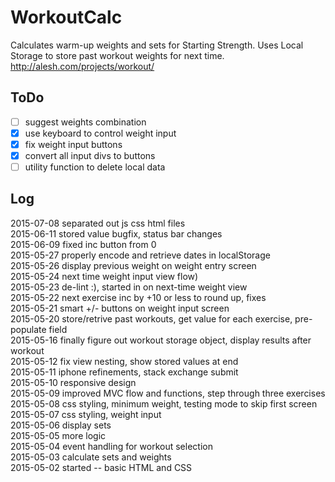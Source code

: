 # WorkoutCalc

Calculates warm-up weights and sets for Starting Strength. Uses Local Storage to store past workout weights for next time. http://alesh.com/projects/workout/

## ToDo

- [ ] suggest weights combination
- [X] use keyboard to control weight input
- [X] fix weight input buttons
- [X] convert all input divs to buttons
- [ ] utility function to delete local data

## Log
2015-07-08 separated out js css html files  
2015-06-11 stored value bugfix, status bar changes  
2015-06-09 fixed inc button from 0  
2015-05-27 properly encode and retrieve dates in localStorage  
2015-05-26 display previous weight on weight entry screen  
2015-05-24 next time weight input view flow)  
2015-05-23 de-lint :), started in on next-time weight view  
2015-05-22 next exercise inc by +10 or less to round up, fixes  
2015-05-21 smart +/- buttons on weight input screen  
2015-05-20 store/retrive past workouts, get value for each exercise, pre-populate field  
2015-05-16 finally figure out workout storage object, display results after workout  
2015-05-12 fix view nesting, show stored values at end  
2015-05-11 iphone refinements, stack exchange submit  
2015-05-10 responsive design  
2015-05-09 improved MVC flow and functions, step through three exercises  
2015-05-08 css styling, minimum weight, testing mode to skip first screen  
2015-05-07 css styling, weight input  
2015-05-06 display sets  
2015-05-05 more logic  
2015-05-04 event handling for workout selection  
2015-05-03 calculate sets and weights  
2015-05-02 started -- basic HTML and CSS  
